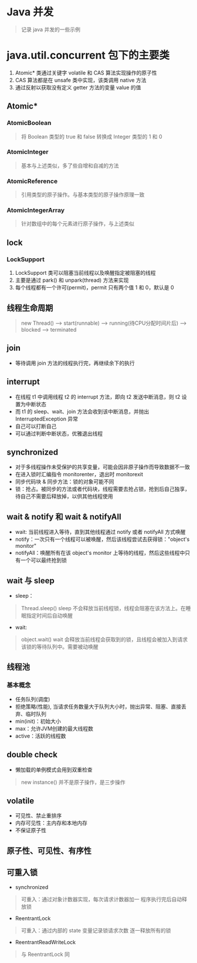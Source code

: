 # Java 并发
> 记录 java 并发的一些示例

# java.util.concurrent 包下的主要类
1. Atomic* 类通过关键字 volatile 和 CAS 算法实现操作的原子性
2. CAS 算法都是在 unsafe 类中实现，该类调用 native 方法
3. 通过反射以获取没有定义 getter 方法的变量 value 的值

## Atomic*
### AtomicBoolean
> 将 Boolean 类型的 true 和 false 转换成 Integer 类型的 1 和 0

### AtomicInteger
> 基本与上述类似，多了些自增和自减的方法

### AtomicReference 
> 引用类型的原子操作。与基本类型的原子操作原理一致

### AtomicIntegerArray
> 针对数组中的每个元素进行原子操作，与上述类似


## lock
### LockSupport
1. LockSupport 类可以阻塞当前线程以及唤醒指定被阻塞的线程
2. 主要是通过 park() 和 unpark(thread) 方法来实现
3. 每个线程都有一个许可(permit)，permit 只有两个值 1 和 0，默认是 0


## 线程生命周期
> new Thread() --> start(runnable) --> running(待CPU分配时间片后) --> blocked --> terminated

## join
* 等待调用 join 方法的线程执行完，再继续余下的执行

## interrupt
* 在线程 t1 中调用线程 t2 的 interrupt 方法，即向 t2 发送中断消息，则 t2 设置为中断状态
* 而 t1 的 sleep、wait、join 方法会收到该中断消息，并抛出 InterruptedException 异常
* 自己可以打断自己
* 可以通过判断中断状态，优雅退出线程

## synchronized
* 对于多线程操作未受保护的共享变量，可能会因非原子操作而导致数据不一致
* 在进入锁时汇编指令 monitorenter，退出时 monitorexit
* 同步代码块 & 同步方法：锁的对象可能不同
* 锁：抢占。被同步的方法或者代码块，线程需要去抢占锁，抢到后自己独享，待自己不需要后释放掉，以供其他线程使用

## wait & notify 和 wait & notifyAll
* wait: 当前线程进入等待，直到其他线程通过 notify 或者 notifyAll 方式唤醒
* notify：一次只有一个线程可以被唤醒，然后该线程尝试去获得锁："object's monitor"
* notifyAll：唤醒所有在该 object's monitor 上等待的线程，然后这些线程中只有一个可以最终抢到锁 

## wait 与 sleep
* sleep：
> Thread.sleep()
> sleep 不会释放当前线程锁，线程会阻塞在该方法上。在睡眠指定时间后自动唤醒

* wait: 
> object.wait()
> wait 会释放当前线程会获取到的锁，且线程会被加入到请求该锁的等待队列中。需要被动唤醒

## 线程池
### 基本概念
* 任务队列(调度)
* 拒绝策略(性能), 当请求任务数量大于队列大小时，抛出异常、阻塞、直接丢弃、临时队列
* min(init)：初始大小
* max：允许JVM创建的最大线程数
* active：活跃的线程数

## double check
* 懒加载的单例模式会用到双重检查
> new instance() 并不是原子操作，是三步操作


## volatile
* 可见性、禁止重排序
* 内存可见性：主内存和本地内存
* 不保证原子性

## 原子性、可见性、有序性

## 可重入锁
* synchronized
> 可重入：通过对象计数器实现，每次请求计数器加一
> 程序执行完后自动释放锁
* ReentrantLock
> 可重入：通过内部的 state 变量记录锁请求次数
> 逐一释放所有的锁
* ReentrantReadWriteLock
> 与 ReentrantLock 同
